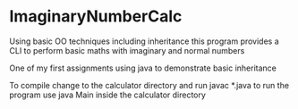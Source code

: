# ImaginaryNumberCalc
Using basic OO techniques including inheritance this program provides a CLI to perform basic maths with imaginary and normal numbers

One of my first assignments using java to demonstrate basic inheritance

To compile change to the calculator directory and run javac *.java
to run the program use java Main inside the calculator directory
